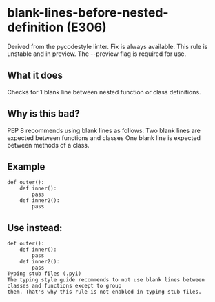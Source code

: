 # blank-lines-before-nested-definition (E306)
Derived from the pycodestyle linter.
Fix is always available.
This rule is unstable and in preview. The --preview flag is required for use.
## What it does
Checks for 1 blank line between nested function or class definitions.
## Why is this bad?
PEP 8 recommends using blank lines as follows:
Two blank lines are expected between functions and classes
One blank line is expected between methods of a class.
## Example
```
def outer():
    def inner():
        pass
    def inner2():
        pass
```
## Use instead:
```
def outer():
    def inner():
        pass
    def inner2():
        pass
Typing stub files (.pyi)
The typing style guide recommends to not use blank lines between classes and functions except to group
them. That's why this rule is not enabled in typing stub files.
```